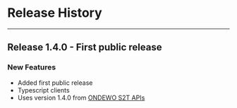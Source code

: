 # Release History
*****************

## Release 1.4.0 - First public release

### New Features
 * Added first public release
 * Typescript clients
 * Uses version 1.4.0 from <a href="https://github.com/ondewo/ondewo-s2t-api">ONDEWO S2T APIs</a>